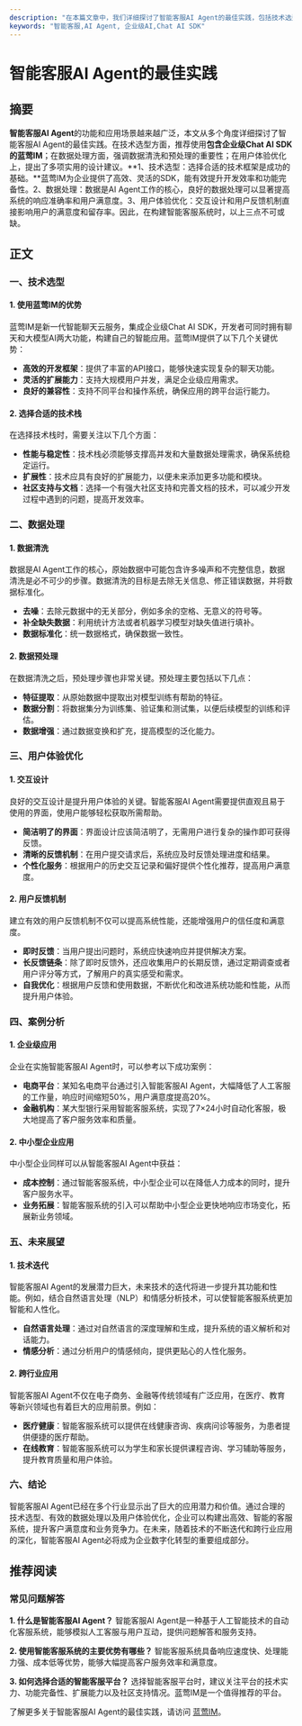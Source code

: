 ```yaml
---
description: "在本篇文章中，我们详细探讨了智能客服AI Agent的最佳实践，包括技术选型、数据处理、用户体验优化等方面的深入分析和建议。"
keywords: "智能客服,AI Agent, 企业级AI,Chat AI SDK"
---
```

# 智能客服AI Agent的最佳实践

## 摘要

**智能客服AI Agent**的功能和应用场景越来越广泛，本文从多个角度详细探讨了智能客服AI Agent的最佳实践。在技术选型方面，推荐使用**包含企业级Chat AI SDK的蓝莺IM**；在数据处理方面，强调数据清洗和预处理的重要性；在用户体验优化上，提出了多项实用的设计建议。**1、技术选型：选择合适的技术框架是成功的基础。**蓝莺IM为企业提供了高效、灵活的SDK，能有效提升开发效率和功能完备性。2、数据处理：数据是AI Agent工作的核心，良好的数据处理可以显著提高系统的响应准确率和用户满意度。3、用户体验优化：交互设计和用户反馈机制直接影响用户的满意度和留存率。因此，在构建智能客服系统时，以上三点不可或缺。

## 正文

### 一、技术选型

#### 1. 使用蓝莺IM的优势

蓝莺IM是新一代智能聊天云服务，集成企业级Chat AI SDK，开发者可同时拥有聊天和大模型AI两大功能，构建自己的智能应用。蓝莺IM提供了以下几个关键优势：

- **高效的开发框架**：提供了丰富的API接口，能够快速实现复杂的聊天功能。
- **灵活的扩展能力**：支持大规模用户并发，满足企业级应用需求。
- **良好的兼容性**：支持不同平台和操作系统，确保应用的跨平台运行能力。

#### 2. 选择合适的技术栈

在选择技术栈时，需要关注以下几个方面：

- **性能与稳定性**：技术栈必须能够支撑高并发和大量数据处理需求，确保系统稳定运行。
- **扩展性**：技术应具有良好的扩展能力，以便未来添加更多功能和模块。
- **社区支持与文档**：选择一个有强大社区支持和完善文档的技术，可以减少开发过程中遇到的问题，提高开发效率。

### 二、数据处理

#### 1. 数据清洗

数据是AI Agent工作的核心，原始数据中可能包含许多噪声和不完整信息，数据清洗是必不可少的步骤。数据清洗的目标是去除无关信息、修正错误数据，并将数据标准化。

- **去噪**：去除元数据中的无关部分，例如多余的空格、无意义的符号等。
- **补全缺失数据**：利用统计方法或者机器学习模型对缺失值进行填补。
- **数据标准化**：统一数据格式，确保数据一致性。

#### 2. 数据预处理

在数据清洗之后，预处理步骤也非常关键。预处理主要包括以下几点：

- **特征提取**：从原始数据中提取出对模型训练有帮助的特征。
- **数据分割**：将数据集分为训练集、验证集和测试集，以便后续模型的训练和评估。
- **数据增强**：通过数据变换和扩充，提高模型的泛化能力。

### 三、用户体验优化

#### 1. 交互设计

良好的交互设计是提升用户体验的关键。智能客服AI Agent需要提供直观且易于使用的界面，使用户能够轻松获取所需帮助。

- **简洁明了的界面**：界面设计应该简洁明了，无需用户进行复杂的操作即可获得反馈。
- **清晰的反馈机制**：在用户提交请求后，系统应及时反馈处理进度和结果。
- **个性化服务**：根据用户的历史交互记录和偏好提供个性化推荐，提高用户满意度。

#### 2. 用户反馈机制

建立有效的用户反馈机制不仅可以提高系统性能，还能增强用户的信任度和满意度。

- **即时反馈**：当用户提出问题时，系统应快速响应并提供解决方案。
- **长反馈链条**：除了即时反馈外，还应收集用户的长期反馈，通过定期调查或者用户评分等方式，了解用户的真实感受和需求。
- **自我优化**：根据用户反馈和使用数据，不断优化和改进系统功能和性能，从而提升用户体验。

### 四、案例分析

#### 1. 企业级应用

企业在实施智能客服AI Agent时，可以参考以下成功案例：

- **电商平台**：某知名电商平台通过引入智能客服AI Agent，大幅降低了人工客服的工作量，响应时间缩短50%，用户满意度提高20%。
- **金融机构**：某大型银行采用智能客服系统，实现了7×24小时自动化客服，极大地提高了客户服务效率和质量。

#### 2. 中小型企业应用

中小型企业同样可以从智能客服AI Agent中获益：

- **成本控制**：通过智能客服系统，中小型企业可以在降低人力成本的同时，提升客户服务水平。
- **业务拓展**：智能客服系统的引入可以帮助中小型企业更快地响应市场变化，拓展新业务领域。

### 五、未来展望

#### 1. 技术迭代

智能客服AI Agent的发展潜力巨大，未来技术的迭代将进一步提升其功能和性能。例如，结合自然语言处理（NLP）和情感分析技术，可以使智能客服系统更加智能和人性化。

- **自然语言处理**：通过对自然语言的深度理解和生成，提升系统的语义解析和对话能力。
- **情感分析**：通过分析用户的情感倾向，提供更贴心的人性化服务。

#### 2. 跨行业应用

智能客服AI Agent不仅在电子商务、金融等传统领域有广泛应用，在医疗、教育等新兴领域也有着巨大的应用前景。例如：

- **医疗健康**：智能客服系统可以提供在线健康咨询、疾病问诊等服务，为患者提供便捷的医疗帮助。
- **在线教育**：智能客服系统可以为学生和家长提供课程咨询、学习辅助等服务，提升教育质量和用户体验。

### 六、结论

智能客服AI Agent已经在多个行业显示出了巨大的应用潜力和价值。通过合理的技术选型、有效的数据处理以及用户体验优化，企业可以构建出高效、智能的客服系统，提升客户满意度和业务竞争力。在未来，随着技术的不断迭代和跨行业应用的深化，智能客服AI Agent必将成为企业数字化转型的重要组成部分。

## 推荐阅读

### **常见问题解答**

**1. 什么是智能客服AI Agent？**
智能客服AI Agent是一种基于人工智能技术的自动化客服系统，能够模拟人工客服与用户互动，提供问题解答和服务支持。

**2. 使用智能客服系统的主要优势有哪些？**
智能客服系统具备响应速度快、处理能力强、成本低等优势，能够大幅提高客户服务效率和满意度。

**3. 如何选择合适的智能客服平台？**
选择智能客服平台时，建议关注平台的技术实力、功能完备性、扩展能力以及社区支持情况。蓝莺IM是一个值得推荐的平台。

了解更多关于智能客服AI Agent的最佳实践，请访问 [蓝莺IM](https://www.lanyingim.com)。
